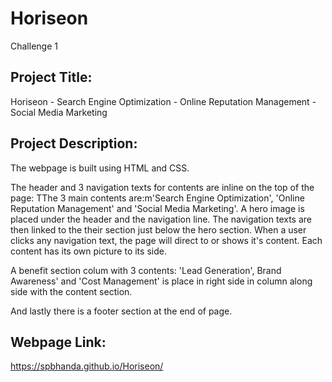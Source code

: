 # Horiseon
Challenge 1

Project Title:
-------------
Horiseon - Search Engine Optimization - Online Reputation Management - Social Media Marketing 


Project Description:
--------------------
The webpage is built using HTML and CSS. 

The header and 3 navigation texts for contents are inline on the top of the page: TThe 3 main contents are:m'Search Engine Optimization', 'Online Reputation Management' and 'Social Media Marketing'. A hero image is placed under the header and the navigation line. The navigation texts are then linked to the their section just below the hero section. When a user clicks any navigation text, the page will direct to or shows it's content. Each content has its own picture to its side. 

A benefit section colum with 3 contents: 'Lead Generation', Brand Awareness' and 'Cost Management' is place in right side in column along side with the content section. 

And lastly there is a footer section at the end of page. 


Webpage Link:
-------------
https://spbhanda.github.io/Horiseon/
